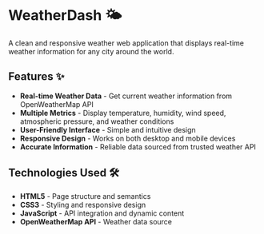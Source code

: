 # WeatherDash 🌤️

A clean and responsive weather web application that displays real-time weather information for any city around the world.

## Features ✨

- **Real-time Weather Data** - Get current weather information from OpenWeatherMap API
- **Multiple Metrics** - Display temperature, humidity, wind speed, atmospheric pressure, and weather conditions
- **User-Friendly Interface** - Simple and intuitive design
- **Responsive Design** - Works on both desktop and mobile devices
- **Accurate Information** - Reliable data sourced from trusted weather API

## Technologies Used 🛠️

- **HTML5** - Page structure and semantics
- **CSS3** - Styling and responsive design
- **JavaScript** - API integration and dynamic content
- **OpenWeatherMap API** - Weather data source

